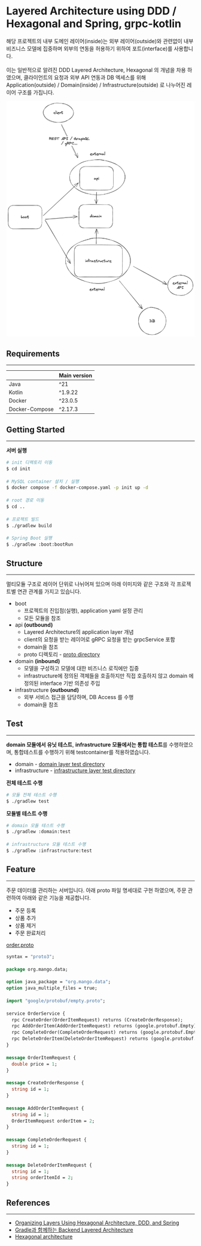# Layered Architecture using DDD / Hexagonal and Spring, grpc-kotlin

해당 프로젝트의 내부 도메인 레이어(inside)는 외부 레이어(outside)와 관련없이 내부 비즈니스 모델에 집중하며 외부의 연동을 허용하기 위하여 포트(interface)를 사용합니다.<br/><br/>
이는 일반적으로 알려진 DDD Layered Architecture, Hexagonal 의 개념을 차용 하였으며, 클라이언트의 요청과 외부 API 연동과 DB 엑세스를 위해 Application(outside) / Domain(inside) / Infrastructure(outside) 로 나누어진 레이어 구조를 가집니다.


![ddd.png](public%2Fimages%2Fddd.png)

## Requirements

----

|                | Main version |
|----------------|--------------|
| Java           | ^21          |
| Kotlin         | ^1.9.22      |
| Docker         | ^23.0.5      |
| Docker-Compose | ^2.17.3      |

## Getting Started

----

**서버 실행**
```bash
# init 디렉토리 이동
$ cd init

# MySQL container 설치 / 실행
$ docker compose -f docker-compose.yaml -p init up -d

# root 경로 이동
$ cd ..

# 프로젝트 빌드
$ ./gradlew build

# Spring Boot 실행
$ ./gradlew :boot:bootRun
```

## Structure

----

멀티모듈 구조로 레이어 단위로 나뉘어져 있으며 아래 이미지와 같은 구조와 각 프로젝트별 연관 관계를 가지고 있습니다.

- boot
  - 프로젝트의 진입점(실행), application yaml 설정 관리
  - 모든 모듈을 참조
- api **(outbound)**
  - Layered Architecture의 application layer 개념
  - client의 요청을 받는 레이어로 gRPC 요청을 받는 grpcService 포함
  - domain을 참조
  - proto 디렉토리 - [proto directory](api%2Fsrc%2Fmain%2Fproto%2Forg%2Fmango%2Fdata)
- domain **(inbound)**
  - 모델을 구성하고 모델에 대한 비즈니스 로직에만 집중
  - infrastructure에 정의된 객체들을 호출하지만 직접 호출하지 않고 domain 에 정의된 interface 기반 의존성 주입
- infrastructure **(outbound)**
  - 외부 서비스 접근을 담당하며, DB Access 를 수행
  - domain을 참조

## Test

----

**domain 모듈에서 유닛 테스트**, **infrastructure 모듈에서는 통합 테스트**를 수행하였으며, 통합테스트를 수행하기 위해 testcontainer를 적용하였습니다.

- domain - [domain layer test directory](domain%2Fsrc%2Ftest%2Fkotlin%2Forg%2Fmango%2Fdata%2Fservice)
- infrastructure - [infrastructure layer test directory](infrastructure%2Fsrc%2Ftest%2Fkotlin%2Forg%2Fmango%2Fdata%2Frepository)

**전체 테스트 수행**
```bash
# 모듈 전체 테스트 수행
$ ./gradlew test
```

**모듈별 테스트 수행**
```bash
# domain 모듈 테스트 수행
$ ./gradlew :domain:test

# infrastructure 모듈 테스트 수행
$ ./gradlew :infrastructure:test
```

## Feature

----

주문 데이터를 관리하는 서버입니다. 아래 proto 파일 명세대로 구현 하였으며, 주문 관련하여 아래와 같은 기능을 제공합니다.

- 주문 등록
- 상품 추가
- 상품 제거
- 주문 완료처리

[order.proto](api%2Fsrc%2Fmain%2Fproto%2Forg%2Fmango%2Fdata%2Forder.proto)
```protobuf
syntax = "proto3";

package org.mango.data;

option java_package = "org.mango.data";
option java_multiple_files = true;

import "google/protobuf/empty.proto";

service OrderService {
  rpc CreateOrder(OrderItemRequest) returns (CreateOrderResponse);
  rpc AddOrderItem(AddOrderItemRequest) returns (google.protobuf.Empty);
  rpc CompleteOrder(CompleteOrderRequest) returns (google.protobuf.Empty);
  rpc DeleteOrderItem(DeleteOrderItemRequest) returns (google.protobuf.Empty);
}

message OrderItemRequest {
  double price = 1;
}

message CreateOrderResponse {
  string id = 1;
}

message AddOrderItemRequest {
  string id = 1;
  OrderItemRequest orderItem = 2;
}

message CompleteOrderRequest {
  string id = 1;
}

message DeleteOrderItemRequest {
  string id = 1;
  string orderItemId = 2;
}
```

## References

----
- [Organizing Layers Using Hexagonal Architecture, DDD, and Spring](https://www.baeldung.com/hexagonal-architecture-ddd-spring)
- [Gradle과 함께하는 Backend Layered Architecture](https://medium.com/riiid-teamblog-kr/gradle%EA%B3%BC-%ED%95%A8%EA%BB%98%ED%95%98%EB%8A%94-backend-layered-architecture-97117b344ba8)
- [Hexagonal architecture](https://alistair.cockburn.us/hexagonal-architecture/)